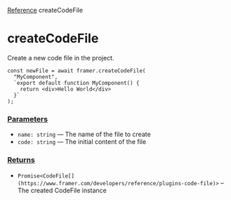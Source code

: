 [Reference](https://www.framer.com/developers/reference)
createCodeFile
# createCodeFile
Create a new code file in the project.
```
const newFile = await framer.createCodeFile(
  "MyComponent",
  `export default function MyComponent() {
    return <div>Hello World</div>
  }`
);
```

### [Parameters](https://www.framer.com/developers/reference/plugins-code-files-create-code-file#parameters)
  * `name: string` — The name of the file to create
  * `code: string` — The initial content of the file


### [Returns](https://www.framer.com/developers/reference/plugins-code-files-create-code-file#returns)
  * `Promise<CodeFile[](https://www.framer.com/developers/reference/plugins-code-file)>` – The created CodeFile instance


